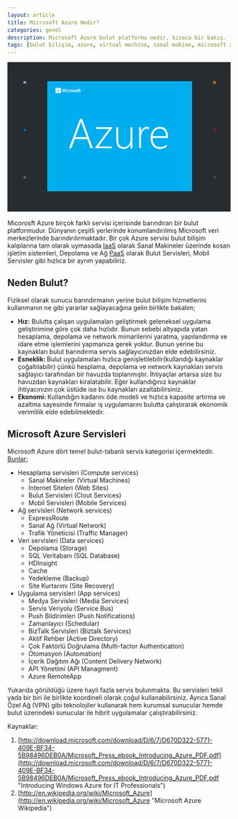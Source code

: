 ```yaml
---
layout: article
title: Microsoft Azure Nedir?
categories: genel
description: Microsoft Azure bulut platformu nedir, kısaca bir bakış.
tags: [bulut bilişim, azure, virtual mechine, sanal makine, microsoft azure, windows azure, bulut, sunucu, server, iş uygulamaları]
---
```

<a href="/images/2014-07-15-microsoft-azure-nedir/azure.png" title="Microsoft Azure"><img src="/images/2014-07-15-microsoft-azure-nedir/azure.png" alt="Microsoft Azure"></a>

Micorosft Azure  birçok farklı servisi içerisinde barındıran bir bulut platformudur. Dünyanın çeşitli yerlerinde konumlandırılmış Microsoft veri merkezlerinde barındırılırmaktadır. Bir çok Azure servisi bulut bilişim kalıplarına tam olarak uymasada <a title="Infrastructure as a service" href="http://en.wikipedia.org/wiki/Infrastructure_as_a_service#Infrastructure_as_a_service_.28IaaS.29">IaaS</a> olarak Sanal Makineler üzerinde kosan işletim sistemleri, Depolama ve Ağ <a title="Platform as a service" href="http://en.wikipedia.org/wiki/Platform_as_a_service">PaaS</a> olarak Bulut Servisleri, Mobil Servisler gibi hızlıca bir ayrım yapabiliriz.
<h2>Neden Bulut?</h2>
Fiziksel olarak sunucu barındırmanın yerine bulut bilişim hizmetlerini kullanmanın ne gibi yararlar sağlayacağına gelin birlikte bakalım;
<ul>
	<li><strong>Hız:</strong> Bulutta çalışan uygulamaları geliştirmek geleneksel uygulama geliştirimine göre çok daha hızlıdır. Bunun sebebi altyapıda yatan hesaplama, depolama ve network mimarilerini yaratma, yapılandırma ve idare etme işlemlerini yapmanıza gerek yoktur. Bunun yerine bu kaynakları bulut barındırma servis sağlayıcınızdan elde edebilirsiniz.</li>
	<li><strong>Esneklik: </strong>Bulut uygulamaları hızlıca genişletilebilir(kullandığı kaynaklar çoğaltılabilir) çünkü hesplama, depolama ve network kaynakları servis sağlayıcı tarafından bir havuzda toplanmıştır. İhtiyaçlar artarsa size bu havuzdan kaynakları kiralatabilir. Eğer kullandığınız kaynaklar ihtiyacınızın çok üstüde ise bu kaynakları azaltabilirsiniz.</li>
	<li><strong>Ekonomi: </strong>Kullandığın kadarını öde modeli ve hızlıca kapasite artırma ve azaltma sayesinde firmalar iş uygulamarını bulutta çalıştırarak ekonomik verimlilik elde edebilmektedir.</li>
</ul>
<h2>Microsoft Azure Servisleri</h2>
Microsoft Azure dört temel bulut-tabanlı servis kategorisi içermektedir. <a title="Microsoft Azure Documentation" href="https://azure.microsoft.com/en-us/documentation/">Bunlar</a>;
<ul>
	<li>Hesaplama servisleri (Compute services)
<ul>
	<li>Sanal Makineler (Virtual Machines)</li>
	<li>İnternet Siteleri (Web Sites)</li>
	<li>Bulut Servisleri (Clout Services)</li>
	<li>Mobil Servisleri (Mobile Services)</li>
</ul>
</li>
	<li>Ağ servisleri (Network services)
<ul>
	<li>ExpressRoute</li>
	<li>Sanal Ağ (Virtual Network)</li>
	<li>Trafik Yöneticisi (Traffic Manager)</li>
</ul>
</li>
	<li>Veri servisleri (Data services)
<ul>
	<li>Depolama (Storage)</li>
	<li>SQL Veritabanı (SQL Database)</li>
	<li>HDInsight</li>
	<li>Cache</li>
	<li>Yedekleme (Backup)</li>
	<li>Site Kurtarımı (Site Recovery)</li>
</ul>
</li>
	<li>Uygulama servisleri (App services)
<ul>
	<li>Medya Servisleri (Media Services)</li>
	<li>Servis Veriyolu (Service Bus)</li>
	<li>Push Bildirimleri (Push Notifications)</li>
	<li>Zamanlayıcı (Schedular)</li>
	<li>BizTalk Servisleri (Biztalk Services)</li>
	<li>Aktif Rehber (Active Directory)</li>
	<li>Çok Faktörlü Doğrulama (Multi-factor Authentication)</li>
	<li>Otomasyon (Automation)</li>
	<li>İçerik Dağıtım Ağı (Content Delivery Network)</li>
	<li>API Yönetimi (API Managment)</li>
	<li>Azure RemoteApp</li>
</ul>
</li>
</ul>
Yukarıda görüldüğü üzere hayli fazla servis bulunmakta. Bu servisleri tekil yada bir biri ile birlikte koordineli olarak çoğul kullanabilirsiniz. Ayrıca Sanal Özel Ağ (VPN) gibi teknolojiler kullanarak hem kurumsal sunucular hemde bulut üzerindeki sunucular ile hibrit uygulamalar çalıştırabilirsiniz.

Kaynaklar:

1. [http://download.microsoft.com/download/D/6/7/D670D322-5771-409E-BF34-5B98496DEB0A/Microsoft_Press_ebook_Introducing_Azure_PDF.pdf](http://download.microsoft.com/download/D/6/7/D670D322-5771-409E-BF34-5B98496DEB0A/Microsoft_Press_ebook_Introducing_Azure_PDF.pdf "Introducing Windows Azure for IT Professionals")
2. [http://en.wikipedia.org/wiki/Microsoft_Azure](http://en.wikipedia.org/wiki/Microsoft_Azure "Microsoft Azure Wikipedia")
